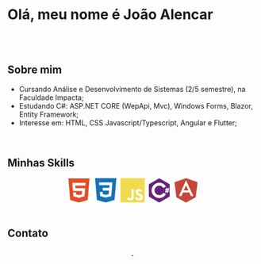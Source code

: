 <h1>Olá, meu nome é João Alencar</h1>

<div align="center">
    <img height="150" src="https://github-readme-stats.vercel.app/api?username=Joaoalen98&theme=tokyonight" alt="">
    <img height="150"
        src="https://github-readme-stats.vercel.app/api/top-langs/?username=Joaoalen98&layout=compact&theme=tokyonight"
        alt="">
</div>

<br>

<h2>Sobre mim</h2>
<ul>
    <li> Cursando Análise e Desenvolvimento de Sistemas (2/5 semestre), na Faculdade Impacta; </li>
    <li> Estudando C#: ASP.NET CORE (WepApi, Mvc), Windows Forms, Blazor, Entity Framework; </li>
    <li> Interesse em: HTML, CSS Javascript/Typescript, Angular e Flutter;</li>
</ul>

<br>

<h2>Minhas Skills</h2>

<div align="center">
    <img width="50" src="https://github.com/devicons/devicon/blob/master/icons/html5/html5-plain.svg" alt="">
    <img width="50" src="https://github.com/devicons/devicon/blob/master/icons/css3/css3-plain.svg" alt="">
    <img width="50" src="https://github.com/devicons/devicon/blob/master/icons/javascript/javascript-plain.svg" alt="">
    <img width="50" src="https://github.com/devicons/devicon/blob/master/icons/csharp/csharp-plain.svg" alt="">
    <img width="50" src="https://github.com/devicons/devicon/blob/master/icons/angularjs/angularjs-plain.svg" alt="">
</div>

<br>

<h2>Contato</h2>

<div align="center">
    <a href="https://www.linkedin.com/in/jo%C3%A3o-a-a6588b129/">
        <img height="30"
            src="https://img.shields.io/badge/linkedin-%230077B5.svg?&style=for-the-badge&logo=linkedin&logoColor=white&link=mailto:https://www.linkedin.com/in/mateusaraujobarros/"
            alt="">
    </a>
    <a href="mailto:joao.alencar1497@gmail.com">
        <img height="30"
            src="https://img.shields.io/badge/gmail-D14836?&style=for-the-badge&logo=gmail&logoColor=white&link=mailto:joao.alencar1497@gmail.com"
            alt="">
    </a>
</div>

<br>
